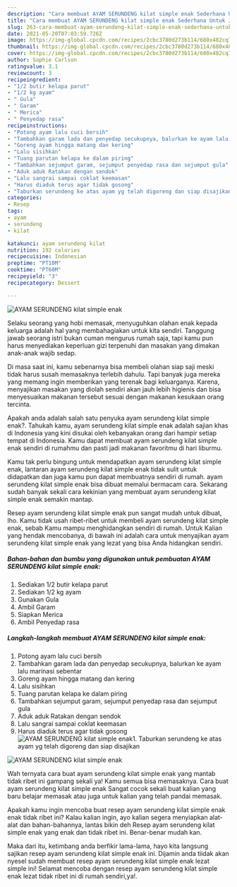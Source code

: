 ```yaml
---
description: "Cara membuat AYAM SERUNDENG kilat simple enak Sederhana Untuk Jualan"
title: "Cara membuat AYAM SERUNDENG kilat simple enak Sederhana Untuk Jualan"
slug: 263-cara-membuat-ayam-serundeng-kilat-simple-enak-sederhana-untuk-jualan
date: 2021-05-20T07:03:59.726Z
image: https://img-global.cpcdn.com/recipes/2cbc3780d273b114/680x482cq70/ayam-serundeng-kilat-simple-enak-foto-resep-utama.jpg
thumbnail: https://img-global.cpcdn.com/recipes/2cbc3780d273b114/680x482cq70/ayam-serundeng-kilat-simple-enak-foto-resep-utama.jpg
cover: https://img-global.cpcdn.com/recipes/2cbc3780d273b114/680x482cq70/ayam-serundeng-kilat-simple-enak-foto-resep-utama.jpg
author: Sophie Carlson
ratingvalue: 3.1
reviewcount: 3
recipeingredient:
- "1/2 butir kelapa parut"
- "1/2 kg ayam"
- " Gula"
- " Garam"
- " Merica"
- " Penyedap rasa"
recipeinstructions:
- "Potong ayam lalu cuci bersih"
- "Tambahkan garam lada dan penyedap secukupnya, balurkan ke ayam lalu marinasi sebentar"
- "Goreng ayam hingga matang dan kering"
- "Lalu sisihkan"
- "Tuang parutan kelapa ke dalam piring"
- "Tambahkan sejumput garam, sejumput penyedap rasa dan sejumput gula"
- "Aduk aduk Ratakan dengan sendok"
- "Lalu sangrai sampai coklat keemasan"
- "Harus diaduk terus agar tidak gosong"
- "Taburkan serundeng ke atas ayam yg telah digoreng dan siap disajikan"
categories:
- Resep
tags:
- ayam
- serundeng
- kilat

katakunci: ayam serundeng kilat 
nutrition: 192 calories
recipecuisine: Indonesian
preptime: "PT10M"
cooktime: "PT60M"
recipeyield: "3"
recipecategory: Dessert

---
```



![AYAM SERUNDENG kilat simple enak](https://img-global.cpcdn.com/recipes/2cbc3780d273b114/680x482cq70/ayam-serundeng-kilat-simple-enak-foto-resep-utama.jpg)

Selaku seorang yang hobi memasak, menyuguhkan olahan enak kepada keluarga adalah hal yang membahagiakan untuk kita sendiri. Tanggung jawab seorang istri bukan cuman mengurus rumah saja, tapi kamu pun harus menyediakan keperluan gizi terpenuhi dan masakan yang dimakan anak-anak wajib sedap.

Di masa  saat ini, kamu sebenarnya bisa membeli olahan siap saji meski tidak harus susah memasaknya terlebih dahulu. Tapi banyak juga mereka yang memang ingin memberikan yang terenak bagi keluarganya. Karena, menyajikan masakan yang diolah sendiri akan jauh lebih higienis dan bisa menyesuaikan makanan tersebut sesuai dengan makanan kesukaan orang tercinta. 



Apakah anda adalah salah satu penyuka ayam serundeng kilat simple enak?. Tahukah kamu, ayam serundeng kilat simple enak adalah sajian khas di Indonesia yang kini disukai oleh kebanyakan orang dari hampir setiap tempat di Indonesia. Kamu dapat membuat ayam serundeng kilat simple enak sendiri di rumahmu dan pasti jadi makanan favoritmu di hari liburmu.

Kamu tak perlu bingung untuk mendapatkan ayam serundeng kilat simple enak, lantaran ayam serundeng kilat simple enak tidak sulit untuk didapatkan dan juga kamu pun dapat membuatnya sendiri di rumah. ayam serundeng kilat simple enak bisa dibuat memalui bermacam cara. Sekarang sudah banyak sekali cara kekinian yang membuat ayam serundeng kilat simple enak semakin mantap.

Resep ayam serundeng kilat simple enak pun sangat mudah untuk dibuat, lho. Kamu tidak usah ribet-ribet untuk membeli ayam serundeng kilat simple enak, sebab Kamu mampu menghidangkan sendiri di rumah. Untuk Kalian yang hendak mencobanya, di bawah ini adalah cara untuk menyajikan ayam serundeng kilat simple enak yang lezat yang bisa Anda hidangkan sendiri.

<!--inarticleads1-->

##### Bahan-bahan dan bumbu yang digunakan untuk pembuatan AYAM SERUNDENG kilat simple enak:

1. Sediakan 1/2 butir kelapa parut
1. Sediakan 1/2 kg ayam
1. Gunakan  Gula
1. Ambil  Garam
1. Siapkan  Merica
1. Ambil  Penyedap rasa




<!--inarticleads2-->

##### Langkah-langkah membuat AYAM SERUNDENG kilat simple enak:

1. Potong ayam lalu cuci bersih
1. Tambahkan garam lada dan penyedap secukupnya, balurkan ke ayam lalu marinasi sebentar
1. Goreng ayam hingga matang dan kering
1. Lalu sisihkan
1. Tuang parutan kelapa ke dalam piring
1. Tambahkan sejumput garam, sejumput penyedap rasa dan sejumput gula
1. Aduk aduk Ratakan dengan sendok
1. Lalu sangrai sampai coklat keemasan
1. Harus diaduk terus agar tidak gosong
<img src="//assets-global.cpcdn.com/assets/icons/button_play-2c75c40dde080a61004c1f40b05d8f140eaff45d7e9e6481dc71c63d2e7c4909.png" alt="AYAM SERUNDENG kilat simple enak">1. Taburkan serundeng ke atas ayam yg telah digoreng dan siap disajikan
<img src="//assets-global.cpcdn.com/assets/icons/button_play-2c75c40dde080a61004c1f40b05d8f140eaff45d7e9e6481dc71c63d2e7c4909.png" alt="AYAM SERUNDENG kilat simple enak">



Wah ternyata cara buat ayam serundeng kilat simple enak yang mantab tidak ribet ini gampang sekali ya! Kamu semua bisa memasaknya. Cara buat ayam serundeng kilat simple enak Sangat cocok sekali buat kalian yang baru belajar memasak atau juga untuk kalian yang telah pandai memasak.

Apakah kamu ingin mencoba buat resep ayam serundeng kilat simple enak enak tidak ribet ini? Kalau kalian ingin, ayo kalian segera menyiapkan alat-alat dan bahan-bahannya, lantas bikin deh Resep ayam serundeng kilat simple enak yang enak dan tidak ribet ini. Benar-benar mudah kan. 

Maka dari itu, ketimbang anda berfikir lama-lama, hayo kita langsung sajikan resep ayam serundeng kilat simple enak ini. Dijamin anda tiidak akan nyesel sudah membuat resep ayam serundeng kilat simple enak lezat simple ini! Selamat mencoba dengan resep ayam serundeng kilat simple enak lezat tidak ribet ini di rumah sendiri,ya!.

